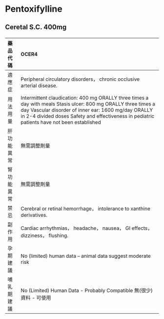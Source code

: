 # Pentoxifylline

## Ceretal S.C. 400mg

##### 

| 藥品代碼   | OCER4                                                                                                                                                                                                                                                                |
|:-----------|:---------------------------------------------------------------------------------------------------------------------------------------------------------------------------------------------------------------------------------------------------------------------|
| 適應症     | Peripheral circulatory disorders， chronic occlusive arterial disease.                                                                                                                                                                                               |
| 用法用量   | Intermittent claudication: 400 mg ORALLY three times a day with meals Stasis ulcer: 800 mg ORALLY three times a day Vascular disorder of inner ear: 1600 mg/day ORALLY in 2-4 divided doses Safety and effectiveness in pediatric patients have not been established |
| 肝功能異常 | 無需調整劑量                                                                                                                                                                                                                                                         |
| 腎功能異常 | 無需調整劑量                                                                                                                                                                                                                                                         |
| 禁忌       | Cerebral or retinal hemorrhage， intolerance to xanthine derivatives.                                                                                                                                                                                                |
| 副作用     | Cardiac arrhythmias， headache， nausea， GI effects， dizziness， flushing.                                                                                                                                                                                         |
| 孕期建議   | No (limited) human data – animal data suggest moderate risk                                                                                                                                                                                                          |
| 哺乳期建議 | No (Limited) Human Data - Probably Compatible 無(很少)資料 - 可使用                                                                                                                                                                                                  |

